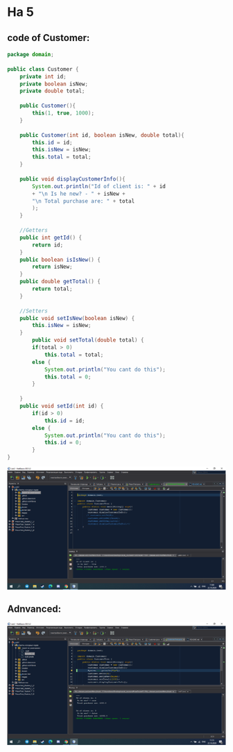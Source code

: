 # На 5

## code of Customer: 
``` java
package domain;

public class Customer {
    private int id;
    private boolean isNew;
    private double total;
    
    public Customer(){
        this(1, true, 1000);
    }
    
    public Customer(int id, boolean isNew, double total){
        this.id = id;
        this.isNew = isNew;
        this.total = total;
    }
    
    public void displayCustomerInfo(){
        System.out.println("Id of client is: " + id
        + "\n Is he new? - " + isNew +
        "\n Total purchase are: " + total 
        );
    }
    
    //Getters
    public int getId() {
        return id;
    }
    public boolean isIsNew() {
        return isNew;
    }
    public double getTotal() {
        return total;
    }
    
    //Setters
    public void setIsNew(boolean isNew) {
        this.isNew = isNew;
    }
        public void setTotal(double total) {
        if(total > 0)
            this.total = total;
        else {
            System.out.println("You cant do this");
            this.total = 0;
        }
        
    }
    public void setId(int id) {
        if(id > 0)
            this.id = id;
        else {
            System.out.println("You cant do this");
            this.id = 0;
        }
}
```
![](https://github.com/ppc-ntu-khpi/34---classes-and-modifiers-thxnk/blob/main/Solution/Done.png?raw=true)


## Adnvanced: 

![](https://github.com/ppc-ntu-khpi/34---classes-and-modifiers-thxnk/blob/main/Solution/advanced.png?raw=true)



